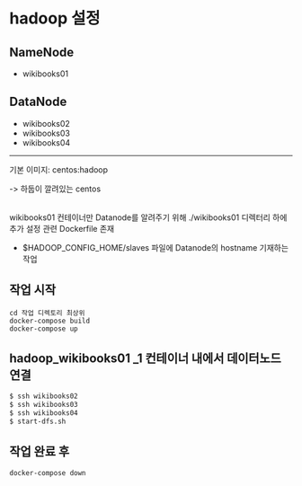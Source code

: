 # hadoop 설정

## NameNode
- wikibooks01

## DataNode
- wikibooks02
- wikibooks03
- wikibooks04

<hr>  
기본 이미지: centos:hadoop  

-> 하둡이 깔려있는 centos
<br> <br>   

wikibooks01 컨테이너만 Datanode를 알려주기 위해 ./wikibooks01 디렉터리 하에 추가 설정 관련 Dockerfile 존재  
- $HADOOP_CONFIG_HOME/slaves 파일에 Datanode의 hostname 기재하는 작업


## 작업 시작
```cd 작업 디렉토리 최상위 ```  
```docker-compose build```  
```docker-compose up```   

## hadoop_wikibooks01 _1 컨테이너 내에서 데이터노드 연결
```sh
$ ssh wikibooks02
$ ssh wikibooks03
$ ssh wikibooks04
$ start-dfs.sh
```

## 작업 완료 후  
```docker-compose down```

